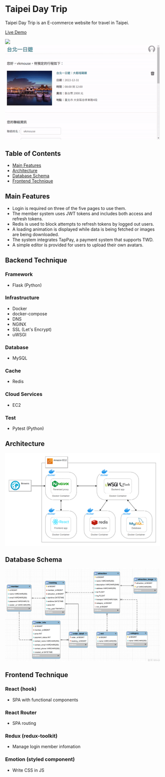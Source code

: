 # Taipei Day Trip
Taipei Day Trip is an E-commerce website for travel in Taipei.

[Live Demo](https://taipei-trip.ddns.net/)

![](https://github.com/vkmouse/taipei-day-trip/blob/main/docs/book_attraction.gif)
![](https://github.com/vkmouse/taipei-day-trip/blob/main/docs/user_avatar.gif)

## Table of Contents

- [Main Features](#main-features)
- [Architecture](#architecture)
- [Database Schema](#database-schema)
- [Frontend Technique](#frontend-technique)

## Main Features

- Login is required on three of the five pages to use them.
- The member system uses JWT tokens and includes both access and refresh tokens.
- Redis is used to block attempts to refresh tokens by logged out users.
- A loading animation is displayed while data is being fetched or images are being downloaded.
- The system integrates TapPay, a payment system that supports TWD.
- A simple editor is provided for users to upload their own avatars.

## Backend Technique

### Framework

- Flask (Python)

### Infrastructure

- Docker
- docker-compose
- DNS
- NGINX
- SSL (Let's Encrypt)
- uWSGI

### Database

- MySQL

### Cache

- Redis

### Cloud Services

- EC2

### Test

- Pytest (Python)

## Architecture

<img src="https://github.com/vkmouse/taipei-day-trip/blob/main/docs/Architecture.png" width=800 />

## Database Schema

<img src="https://github.com/vkmouse/taipei-day-trip/blob/main/docs/DatabaseSchema.png" width=800 />

## Frontend Technique

### React (hook)

- SPA with functional components

### React Router

- SPA routing

### Redux (redux-toolkit)

- Manage login member infomation

### Emotion (styled component)

- Write CSS in JS
